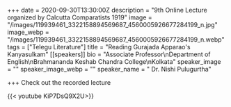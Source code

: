 +++
date = 2020-09-30T13:30:00Z
description = "9th Online Lecture organized by Calcutta Comparatists 1919"
image = "/images/119939461_3322158894569687_4560005926677284199_n.jpg"
image_webp = "/images/119939461_3322158894569687_4560005926677284199_n.webp"
tags = ["Telegu Literature"]
title = "Reading Gurajada Apparao's Kanyasulkam"
[[speakers]]
bio = "Associate Professor\nDepartment of English\nBrahmananda Keshab Chandra College\nKolkata"
speaker_image = ""
speaker_image_webp = ""
speaker_name = " Dr. Nishi Pulugurtha"

+++
Check out the recorded lecture

{{< youtube KiP7DsQ9X2U>}}